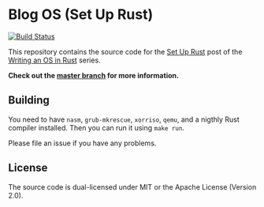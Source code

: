# Blog OS (Set Up Rust)
[![Build Status](https://travis-ci.org/phil-opp/blog_os.svg?branch=post_3)](https://travis-ci.org/phil-opp/blog_os/branches)

This repository contains the source code for the [Set Up Rust](http://os.phil-opp.com/set-up-rust.html) post of the [Writing an OS in Rust](http://os.phil-opp.com) series.

**Check out the [master branch](https://github.com/phil-opp/blog_os) for more information.**

## Building
You need to have `nasm`, `grub-mkrescue`, `xorriso`, `qemu`, and a nigthly Rust compiler installed. Then you can run it using `make run`.

Please file an issue if you have any problems.

## License
The source code is dual-licensed under MIT or the Apache License (Version 2.0).
